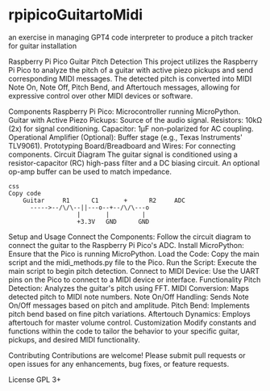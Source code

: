 # rpipicoGuitartoMidi
an exercise in managing GPT4 code interpreter to produce a pitch tracker for guitar installation


Raspberry Pi Pico Guitar Pitch Detection
This project utilizes the Raspberry Pi Pico to analyze the pitch of a guitar with active piezo pickups and send corresponding MIDI messages. The detected pitch is converted into MIDI Note On, Note Off, Pitch Bend, and Aftertouch messages, allowing for expressive control over other MIDI devices or software.

Components
Raspberry Pi Pico: Microcontroller running MicroPython.
Guitar with Active Piezo Pickups: Source of the audio signal.
Resistors: 10kΩ (2x) for signal conditioning.
Capacitor: 1μF non-polarized for AC coupling.
Operational Amplifier (Optional): Buffer stage (e.g., Texas Instruments' TLV9061).
Prototyping Board/Breadboard and Wires: For connecting components.
Circuit Diagram
The guitar signal is conditioned using a resistor-capacitor (RC) high-pass filter and a DC biasing circuit. An optional op-amp buffer can be used to match impedance.


    css
    Copy code
        Guitar     R1      C1       +      R2     ADC
          ----->--/\/\--||---o--+--/\/\---o
                       |       |         |
                       +3.3V   GND      GND
Setup and Usage
Connect the Components: Follow the circuit diagram to connect the guitar to the Raspberry Pi Pico's ADC.
Install MicroPython: Ensure that the Pico is running MicroPython.
Load the Code: Copy the main script and the midi_methods.py file to the Pico.
Run the Script: Execute the main script to begin pitch detection.
Connect to MIDI Device: Use the UART pins on the Pico to connect to a MIDI device or interface.
Functionality
Pitch Detection: Analyzes the guitar's pitch using FFT.
MIDI Conversion: Maps detected pitch to MIDI note numbers.
Note On/Off Handling: Sends Note On/Off messages based on pitch and amplitude.
Pitch Bend: Implements pitch bend based on fine pitch variations.
Aftertouch Dynamics: Employs aftertouch for master volume control.
Customization
Modify constants and functions within the code to tailor the behavior to your specific guitar, pickups, and desired MIDI functionality.

Contributing
Contributions are welcome! Please submit pull requests or open issues for any enhancements, bug fixes, or feature requests.

License
GPL 3+
